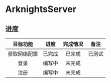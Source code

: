 # ArknightsServer
## 进度

| 目标功能 | 进度 | 完成情况 | 备注 |
|:---:|:---:|:---:|:---:|
| 获取网络配置 | 已完成 | 已完成 | 已测试 |
| 登录 | 编写中 | 未完成 |  |
| 注册 | 编写中 | 未完成 |  |
